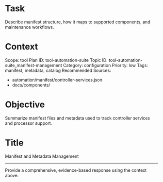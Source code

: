 # Task
Describe manifest structure, how it maps to supported components, and maintenance workflows.

# Context
Scope: tool
Plan ID: tool-automation-suite
Topic ID: tool-automation-suite_manifest-management
Category: configuration
Priority: low
Tags: manifest, metadata, catalog
Recommended Sources:
- automation/manifest/controller-services.json
- docs/components/

# Objective
Summarize manifest files and metadata used to track controller services and processor support.

# Title
Manifest and Metadata Management

---

Provide a comprehensive, evidence-based response using the context above.
